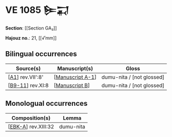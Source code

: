 # VE 1085 𒌉𒍑

**Section**: [[Section GA₂]]

**Hajouz no.**: 21, [[√ʾmm]]

## Bilingual occurrences

| Source(s)          | Manuscript(s)      | Gloss                     |
| ------------------ | ------------------ | ------------------------- |
| [[A1]] rev.VII':8' | [[Manuscript A-1]] | dumu-nita / [not glossed] |
| [[B9-11]] rev.XI:8 | [[Manuscript B]]   | dumu-nita / [not glossed] |

## Monologual occurrences

| Composition(s)        | Lemma     |
| --------------------- | --------- |
| [[EBK-A]] rev.XIII:32 | dumu-nita |


[//begin]: # "Autogenerated link references for markdown compatibility"
[A1]: A1 "MEE 4, 1 = TM.75.G.3528"
[Manuscript A-1]: <Manuscript A-1> "Manuscript A-1"
[B9-11]: B9-11 "MEE 4, 9 + MEE 4, 10 + MEE 4, 11 = TM.75.G.2004+TM.75.G.2001+TM.75.G.2003"
[Manuscript B]: <Manuscript B> "Manuscript B"
[EBK-A]: EBK-A "MEE 4, 115 +"
[//end]: # "Autogenerated link references"